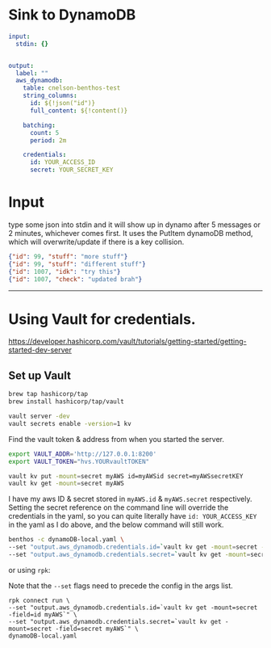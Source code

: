 # Sink to DynamoDB



```yaml
input:
  stdin: {}


output:
  label: ""
  aws_dynamodb:
    table: cnelson-benthos-test
    string_columns:
      id: ${!json("id")}
      full_content: ${!content()}

    batching:
      count: 5
      period: 2m

    credentials:
      id: YOUR_ACCESS_ID
      secret: YOUR_SECRET_KEY
```


# Input

type some json into stdin and it will show up in dynamo after 5 messages or 2 minutes, whichever comes first.  It uses the PutItem dynamoDB method, which will overwrite/update if there is a key collision.


```json
{"id": 99, "stuff": "more stuff"}
{"id": 99, "stuff": "different stuff"}
{"id": 1007, "idk": "try this"}
{"id": 1007, "check": "updated brah"}
```

---

# Using Vault for credentials.

https://developer.hashicorp.com/vault/tutorials/getting-started/getting-started-dev-server


## Set up Vault

```bash
brew tap hashicorp/tap
brew install hashicorp/tap/vault

vault server -dev
vault secrets enable -version=1 kv
```

Find the vault token & address from when you started the server.  

```bash
export VAULT_ADDR='http://127.0.0.1:8200'
export VAULT_TOKEN="hvs.YOURvaultTOKEN"
```

```bash
vault kv put -mount=secret myAWS id=myAWSid secret=myAWSsecretKEY
vault kv get -mount=secret myAWS
```

I have my aws ID & secret stored in `myAWS.id` & `myAWS.secret` respectively.  Setting the secret reference on the command line will override the credentials in the yaml, so you can quite literally have `id: YOUR_ACCESS_KEY` in the yaml as I do above, and the below command will still work.

```bash
benthos -c dynamoDB-local.yaml \
--set "output.aws_dynamodb.credentials.id=`vault kv get -mount=secret -field=id myAWS`" \
--set "output.aws_dynamodb.credentials.secret=`vault kv get -mount=secret -field=secret myAWS`"
```

or using `rpk`:

Note that the `--set` flags need to precede the config in the args list.

```
rpk connect run \
--set "output.aws_dynamodb.credentials.id=`vault kv get -mount=secret -field=id myAWS`" \
--set "output.aws_dynamodb.credentials.secret=`vault kv get -mount=secret -field=secret myAWS`" \
dynamoDB-local.yaml
```



